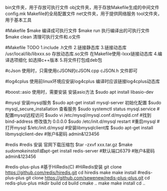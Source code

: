 bin文件夹，用于存放可执行文件
obj文件夹，用于存放Makefile生成的中间文件
config.mk Makefile的全局配置文件
net文件夹，用于提供网络服务
tool文件夹，用于基本工具

#Makefile
$make 编译成可执行文件
$make run 执行编译出的可执行文件
$make clean 清理可执行文件和.o文件

#Makefile TODO
1.include .h文件
2.链接静态库
3.链接动态库  /usr/local/lib/libxxx.so 存放动态库.so文件
  在Makefile使用-lxxx链接动态库
4.编译选项细化 如选择c++版本
5.将文件打包成deb包

#cJson
使用时，只需使用cJSON的cJSON.cpp cJSON.h 文件即可

#log4cplus
使用前linux环境应安装log4cplus
编译时应该链接log4cplus动态库

#boost::asio
使用时，需要安装
安装asio方法 $sudo apt install libasio-dev

#mysql
安装mysql服务 $sudo apt-get install mysql-server
初始化配置 $sudo mysql_secure_installation
查看服务 $sudo systemctl status mysql.service
#配置mysql远程访问
$sudo vi /etc/mysql/mysql.conf.d/mysqld.cnf #找到 bind-address 修改值为 0.0.0.0
$sudo /etc/init.d/mysql restart #重启mysql
#打开mysql
$/etc/init.d/mysql
#安装libmysqlclient库
$sudo apt-get install libmysqlclient-dev
#账户&密码 admin&123456

#redis
#redis 安装
官网下载压缩包
$tar -zxvf xxx.tar.gz
$make
$sudo make install
或$apt-get install redis-server
#默认端口6379
#账户&密码 admin&123456

#redis-plus-plus
#基于HiRedis(C)
#HiRedis安装
git clone https://github.com/redis/hiredis.git
cd hiredis
make
make install
#redis-plus-plus
git clone https://github.com/sewenew/redis-plus-plus.git
cd redis-plus-plus
mkdir build
cd build
cmake ..
make
make install
cd ..
